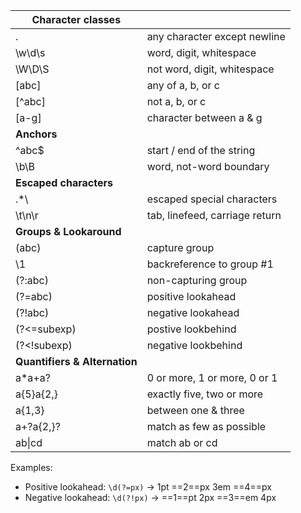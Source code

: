 | **Character classes**         |                                |
| ----------------------------- | ------------------------------ |
| .                             | any character except newline   |
| \w\d\s                        | word, digit, whitespace        |
| \W\D\S                        | not word, digit, whitespace    |
| [abc]                         | any of a, b, or c              |
| [^abc]                        | not a, b, or c                 |
| [a-g]                         | character between a & g        |
| **Anchors**                   |                                |
| ^abc\$                        | start / end of the string      |
| \b\B                          | word, not-word boundary        |
| **Escaped characters**        |                                |
| \.\*\\                        | escaped special characters     |
| \t\n\r                        | tab, linefeed, carriage return |
| **Groups & Lookaround**       |                                |
| (abc)                         | capture group                  |
| \1                            | backreference to group #1      |
| (?:abc)                       | non-capturing group            |
| (?=abc)                       | positive lookahead             |
| (?!abc)                       | negative lookahead             |
| (?<=subexp)                   | postive lookbehind             |
| (?<!subexp)                   | negative lookbehind            |
| **Quantifiers & Alternation** |                                |
| a\*a+a?                       | 0 or more, 1 or more, 0 or 1   |
| a{5}a{2,}                     | exactly five, two or more      |
| a{1,3}                        | between one & three            |
| a+?a{2,}?                     | match as few as possible       |
| ab\|cd                        | match ab or cd                 |

Examples:

- Positive lookahead: `\d(?=px)` -> 1pt ==2==px 3em ==4==px
- Negative lookahead: `\d(?!px)` -> ==1==pt 2px ==3==em 4px
